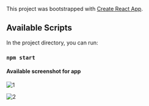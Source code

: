 This project was bootstrapped with [Create React App](https://github.com/facebook/create-react-app).

## Available Scripts

In the project directory, you can run:

### `npm start`

#### Available screenshot for app

![1](https://user-images.githubusercontent.com/30842286/88463995-af709100-ced4-11ea-85b2-6f9e15f805a1.png)

![2](https://user-images.githubusercontent.com/30842286/88463996-b0a1be00-ced4-11ea-9f32-99f110acd3ff.png)
